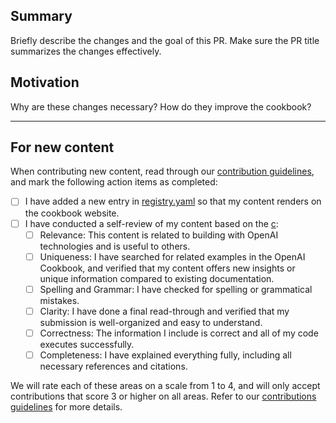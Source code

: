 ## Summary

Briefly describe the changes and the goal of this PR. Make sure the PR title summarizes the changes effectively.

## Motivation

Why are these changes necessary? How do they improve the cookbook?

---

## For new content

When contributing new content, read through our [contribution guidelines](/CONTRIBUTING.md), and mark the following action items as completed:

- [ ] I have added a new entry in [registry.yaml](/registry.yaml) so that my content renders on the cookbook website.
- [ ] I have conducted a self-review of my content based on the [c](/CONTRIBUTING.md#rubric):
  - [ ] Relevance: This content is related to building with OpenAI technologies and is useful to others.
  - [ ] Uniqueness: I have searched for related examples in the OpenAI Cookbook, and verified that my content offers new insights or unique information compared to existing documentation.
  - [ ] Spelling and Grammar: I have checked for spelling or grammatical mistakes.
  - [ ] Clarity: I have done a final read-through and verified that my submission is well-organized and easy to understand.
  - [ ] Correctness: The information I include is correct and all of my code executes successfully.
  - [ ] Completeness: I have explained everything fully, including all necessary references and citations.

We will rate each of these areas on a scale from 1 to 4, and will only accept contributions that score 3 or higher on all areas. Refer to our [contributions guidelines](/CONTRIBUTING.md) for more details.

